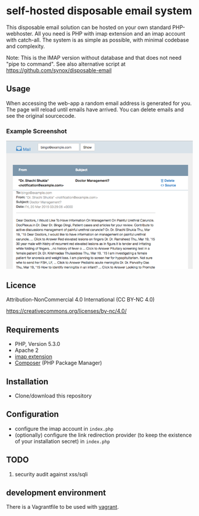 # self-hosted disposable email system

This disposable email solution can be hosted on your own standard PHP-webhoster. All you need is PHP with imap extension and an imap account with catch-all. The system is as simple as possible, with minimal codebase and complexity. 

Note: This is the IMAP version without database and that does not need "pipe to command". See also alternative script at https://github.com/synox/disposable-email

## Usage
When accessing the web-app a random email address is generated for you. The page will reload until emails have arrived. You can delete emails and see the original sourcecode. 

### Example Screenshot
![screenshot](assets/screenshot.png)

## Licence
Attribution-NonCommercial 4.0 International (CC BY-NC 4.0)

https://creativecommons.org/licenses/by-nc/4.0/

## Requirements

* PHP, Version 5.3.0
* Apache 2
* [imap extension](php.net/manual/book.imap.php)
* [Composer](https://getcomposer.org/doc/00-intro.md#globally) (PHP Package Manager)

## Installation
- Clone/download this repository 

## Configuration
- configure the imap account in `index.php`
- (optionally) configure the link redirection provider (to keep the existence of your installation secret) in `index.php`
 
## TODO
 1. security audit against xss/sqli


## development environment
There is a Vagrantfile to be used with [vagrant](https://www.vagrantup.com/). 

